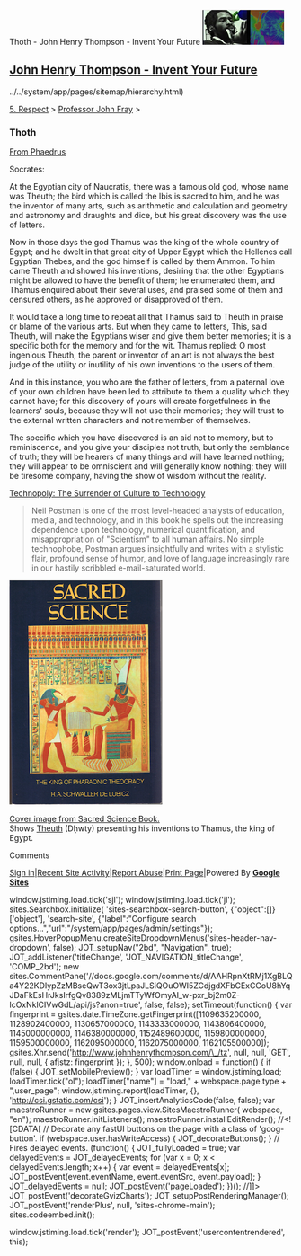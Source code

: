 Thoth - John Henry Thompson - Invent Your Future [![John Henry Thompson - Invent Your Future](../../_/rsrc/1329567069254/config/customLogo.gif-revision=6.png)](../../index.html)

[John Henry Thompson - Invent Your Future](../../index.html)
------------------------------------------------------------

../../system/app/pages/sitemap/hierarchy.html)
    

[5\. Respect](../../heros.html)‎ > ‎[Professor John Fray](../professor-john-fray.html)‎ > ‎

### Thoth

[From Phaedrus](http://classics.mit.edu/Plato/phaedrus.html)  
  
Socrates:  

At the Egyptian city of Naucratis, there was a famous old god, whose name was Theuth; the bird which is called the Ibis is sacred to him, and he was the inventor of many arts, such as arithmetic and calculation and geometry and astronomy and draughts and dice, but his great discovery was the use of letters.  
  
Now in those days the god Thamus was the king of the whole country of Egypt; and he dwelt in that great city of Upper Egypt which the Hellenes call Egyptian Thebes, and the god himself is called by them Ammon. To him came Theuth and showed his inventions, desiring that the other Egyptians might be allowed to have the benefit of them; he enumerated them, and Thamus enquired about their several uses, and praised some of them and censured others, as he approved or disapproved of them.  
  
It would take a long time to repeat all that Thamus said to Theuth in praise or blame of the various arts. But when they came to letters, This, said Theuth, will make the Egyptians wiser and give them better memories; it is a specific both for the memory and for the wit. Thamus replied: O most ingenious Theuth, the parent or inventor of an art is not always the best judge of the utility or inutility of his own inventions to the users of them.  
  
And in this instance, you who are the father of letters, from a paternal love of your own children have been led to attribute to them a quality which they cannot have; for this discovery of yours will create forgetfulness in the learners' souls, because they will not use their memories; they will trust to the external written characters and not remember of themselves.  
  
The specific which you have discovered is an aid not to memory, but to reminiscence, and you give your disciples not truth, but only the semblance of truth; they will be hearers of many things and will have learned nothing; they will appear to be omniscient and will generally know nothing; they will be tiresome company, having the show of wisdom without the reality.  

  

[Technopoly: The Surrender of Culture to Technology](https://www.amazon.com/Technopoly-Surrender-Technology-Neil-Postman/dp/0679745408)

> Neil Postman is one of the most level-headed analysts of education, media, and technology, and in this book he spells out the increasing dependence upon technology, numerical quantification, and misappropriation of "Scientism" to all human affairs. No simple technophobe, Postman argues insightfully and writes with a stylistic flair, profound sense of humor, and love of language increasingly rare in our hastily scribbled e-mail-saturated world.

  

  

[![](../../_/rsrc/1335244286636/heros/professor-john-fray/thoth/sacret-science-height=400&width=272.png)](http://www.johnhenrythompson.com/heros/professor-john-fray/thoth/sacret-science.png?attredirects=0)

[Cover image from Sacred Science Book.](http://www.amazon.com/Sacred-Science-King-Pharaonic-Theocracy/dp/0892812222)  
Shows [Theuth](http://en.wikipedia.org/wiki/Thoth) (Dḥwty) presenting his inventions to Thamus, the king of Egypt.  

Comments

[Sign in](https://accounts.google.com/ServiceLogin?continue=http://sites.google.com/a/johnhenrythompson.com/jht/heros/professor-john-fray/thoth&service=jotspot)|[Recent Site Activity](../../system/app/pages/recentChanges.html)|[Report Abuse](http://sites.google.com/a/johnhenrythompson.com/jht/system/app/pages/reportAbuse)|[Print Page](javascript:;)|Powered By **[Google Sites](http://sites.google.com/site)**

window.jstiming.load.tick('sjl'); window.jstiming.load.tick('jl'); sites.Searchbox.initialize( 'sites-searchbox-search-button', {"object":\[\]}\['object'\], 'search-site', {"label":"Configure search options...","url":"/system/app/pages/admin/settings"}); gsites.HoverPopupMenu.createSiteDropdownMenus('sites-header-nav-dropdown', false); JOT\_setupNav("2bd", "Navigation", true); JOT\_addListener('titleChange', 'JOT\_NAVIGATION\_titleChange', 'COMP\_2bd'); new sites.CommentPane('//docs.google.com/comments/d/AAHRpnXtRMj1XgBLQa4Y22KDIypZzMBseQwT3ox3jtLpaJLSiQOuOWI5ZCdjgdXFbCExCCoU8hYqJDaFkEsHrJksIrfgQv8389zMLjmTTyWfOmyAI\_w-pxr\_bj2m0Z-lcOxNklCIVwGdL/api/js?anon=true', false, false); setTimeout(function() { var fingerprint = gsites.date.TimeZone.getFingerprint(\[1109635200000, 1128902400000, 1130657000000, 1143333000000, 1143806400000, 1145000000000, 1146380000000, 1152489600000, 1159800000000, 1159500000000, 1162095000000, 1162075000000, 1162105500000\]); gsites.Xhr.send('http://www.johnhenrythompson.com/\_/tz', null, null, 'GET', null, null, { afjstz: fingerprint }); }, 500); window.onload = function() { if (false) { JOT\_setMobilePreview(); } var loadTimer = window.jstiming.load; loadTimer.tick("ol"); loadTimer\["name"\] = "load," + webspace.page.type + ",user\_page"; window.jstiming.report(loadTimer, {}, 'http://csi.gstatic.com/csi'); } JOT\_insertAnalyticsCode(false, false); var maestroRunner = new gsites.pages.view.SitesMaestroRunner( webspace, "en"); maestroRunner.initListeners(); maestroRunner.installEditRender(); //<!\[CDATA\[ // Decorate any fastUI buttons on the page with a class of 'goog-button'. if (webspace.user.hasWriteAccess) { JOT\_decorateButtons(); } // Fires delayed events. (function() { JOT\_fullyLoaded = true; var delayedEvents = JOT\_delayedEvents; for (var x = 0; x < delayedEvents.length; x++) { var event = delayedEvents\[x\]; JOT\_postEvent(event.eventName, event.eventSrc, event.payload); } JOT\_delayedEvents = null; JOT\_postEvent('pageLoaded'); })(); //\]\]> JOT\_postEvent('decorateGvizCharts'); JOT\_setupPostRenderingManager(); JOT\_postEvent('renderPlus', null, 'sites-chrome-main'); sites.codeembed.init();

window.jstiming.load.tick('render'); JOT\_postEvent('usercontentrendered', this);